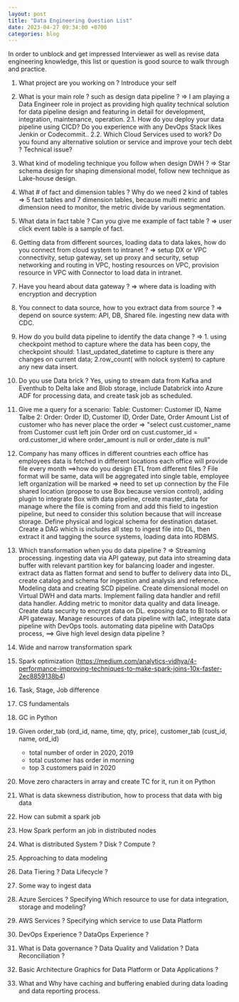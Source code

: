 ```yaml
---
layout: post
title: "Data Engineering Question List"
date: 2023-04-27 09:34:00 +0700
categories: blog
---
```


In order to unblock and get impressed Interviewer as well as revise data engineering knowledge, this list or question is good source to walk through and practice.



1. What project are you working on ? Introduce your self
2. What is your main role ? such as design data pipeline ? => I am playing a Data Engineer role in project as providing high quality technical solution for data pipeline design and featuring in detail for development, integration, maintenance, operation.
   2.1. How do you deploy your data pipeline using CICD? Do you experience with any DevOps Stack likes Jenkin or Codecommit..
   2.2. Which Cloud Services used to work? Do you found any alternative solution or service and improve your tech debt ? Technical issue?
3. What kind of modeling technique you follow when design DWH ? => Star schema design for shaping dimensional model, follow new technique as Lake-house design.
4. What # of fact and dimension tables ? Why do we need 2 kind of tables => 5 fact tables and 7 dimension tables, because multi metric and dimension need to monitor, the metric divide by various segmentation.
5. What data in fact table ? Can you give me example of fact table ? => user click event table is a sample of fact.
6. Getting data from different sources, loading data to data lakes, how do you connect from cloud system to intranet ? => setup DX or VPC connectivity, setup gateway, set up proxy and security, setup networking and routing in VPC, hosting resources on VPC, provision resource in VPC with Connector to load data in intranet.
7. Have you heard about data gateway ? => where data is loading with encryption and decryption
8. You connect to data source, how to you extract data from source ? => depend on source system: API, DB, Shared file. ingesting new data with CDC.
9. How do you build data pipeline to identify the data change ? => 1. using checkpoint method to capture where the data has been copy, the checkpoint should: 1.last_updated_datetime to capture is there any changes on current data; 2.row_count( with nolock system) to capture any new data insert.
10. Do you use Data brick ? Yes, using to stream data from Kafka and Eventhub to Delta lake and Blob storage, include Databrick into Azure ADF for processing data, and create task job as scheduled.
11. Give me a query for a scenario: Table: Customer: Customer ID, Name
    Talbe 2: Order: Order ID, Customer ID, Order Date, Order Amount
    List of customer who has never place the order =>
    "select cust.customer_name
    from Customer cust
    left join Order ord on cust.customer_id = ord.customer_id
    where order_amount is null or order_date is null"
12. Company has many offices in different countries
    each office has employees
    data is fetched in different locations
    each office will provide file every month
    ==>how do you design ETL from different files ? File format will be same, data will be aggregated into single table, employee left organization will be marked => need to set up connection by the File shared location (propose to use Box because version control), adding plugin to integrate Box with data pipeline, create master_data for manage where the file is coming from and add this field to ingestion pipeline, but need to consider this solution because that will increase storage. Define physical and logical schema for destination dataset. Create a DAG which is includes all step to ingest file into DL, then extract it and tagging the source systems, loading data into RDBMS.
13. Which transformation when you do data pipeline ? => Streaming processing. ingesting data via API gateway, put data into streaming data buffer with relevant partition key for balancing loader and ingester. extract data as flatten format and send to buffer to delivery data into DL, create catalog and schema for ingestion and analysis and reference. Modeling data and creating SCD pipeline. Create dimensional model on Virtual DWH and data marts. Implement failing data handler and refill data handler. Adding metric to monitor data quality and data lineage. Create data security to encrypt data on DL. exposing data to BI tools or API gateway. Manage resources of data pipeline with IaC, integrate data pipeline with DevOps tools. automating data pipeline with DataOps process,
    ==> Give high level design data pipeline ?

14. Wide and narrow transformation spark
15. Spark optimization (https://medium.com/analytics-vidhya/4-performance-improving-techniques-to-make-spark-joins-10x-faster-2ec8859138b4)
16. Task, Stage, Job difference
17. CS fundamentals
18. GC in Python

19. Given order_tab (ord_id, name, time, qty, price), customer_tab (cust_id, name, ord_id)

    - total number of order in 2020, 2019
    - total customer has order in morning
    - top 3 customers paid in 2020

20. Move zero characters in array and create TC for it, run it on Python
21. What is data skewness distribution, how to process that data with big data
22. How can submit a spark job
23. How Spark perform an job in distributed nodes
24. What is distributed System ? Disk ? Compute ?
25. Approaching to data modeling
26. Data Tiering ? Data Lifecycle ?
27. Some way to ingest data
28. Azure Sercices ? Specifying Which resource to use for data integration, storage and modeling?
29. AWS Services ? Specifying which service to use Data Platform
30. DevOps Experience ? DataOps Experience ?
31. What is Data governance ? Data Quality and Validation ? Data Reconciliation ?
32. Basic Architecture Graphics for Data Platform or Data Applications ?
33. What and Why have caching and buffering enabled during data loading and data reporting process.
